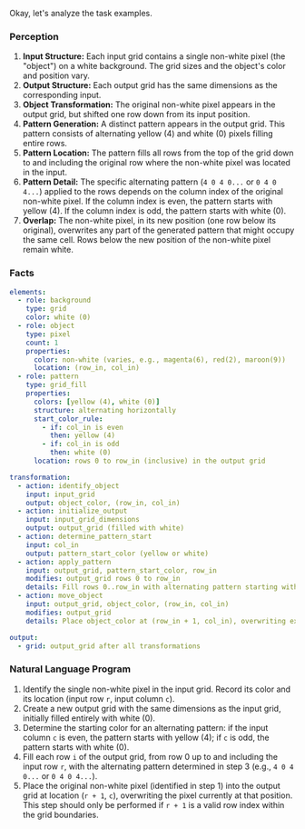 Okay, let's analyze the task examples.

### Perception

1.  **Input Structure:** Each input grid contains a single non-white pixel (the "object") on a white background. The grid sizes and the object's color and position vary.
2.  **Output Structure:** Each output grid has the same dimensions as the corresponding input.
3.  **Object Transformation:** The original non-white pixel appears in the output grid, but shifted one row down from its input position.
4.  **Pattern Generation:** A distinct pattern appears in the output grid. This pattern consists of alternating yellow (4) and white (0) pixels filling entire rows.
5.  **Pattern Location:** The pattern fills all rows from the top of the grid down to and including the original row where the non-white pixel was located in the input.
6.  **Pattern Detail:** The specific alternating pattern (`4 0 4 0...` or `0 4 0 4...`) applied to the rows depends on the column index of the original non-white pixel. If the column index is even, the pattern starts with yellow (4). If the column index is odd, the pattern starts with white (0).
7.  **Overlap:** The non-white pixel, in its new position (one row below its original), overwrites any part of the generated pattern that might occupy the same cell. Rows below the new position of the non-white pixel remain white.

### Facts


```yaml
elements:
  - role: background
    type: grid
    color: white (0)
  - role: object
    type: pixel
    count: 1
    properties:
      color: non-white (varies, e.g., magenta(6), red(2), maroon(9))
      location: (row_in, col_in)
  - role: pattern
    type: grid_fill
    properties:
      colors: [yellow (4), white (0)]
      structure: alternating horizontally
      start_color_rule:
        - if: col_in is even
          then: yellow (4)
        - if: col_in is odd
          then: white (0)
      location: rows 0 to row_in (inclusive) in the output grid

transformation:
  - action: identify_object
    input: input_grid
    output: object_color, (row_in, col_in)
  - action: initialize_output
    input: input_grid_dimensions
    output: output_grid (filled with white)
  - action: determine_pattern_start
    input: col_in
    output: pattern_start_color (yellow or white)
  - action: apply_pattern
    input: output_grid, pattern_start_color, row_in
    modifies: output_grid rows 0 to row_in
    details: Fill rows 0..row_in with alternating pattern starting with pattern_start_color.
  - action: move_object
    input: output_grid, object_color, (row_in, col_in)
    modifies: output_grid
    details: Place object_color at (row_in + 1, col_in), overwriting existing pixel if necessary. Ensure target location is within grid bounds.

output:
  - grid: output_grid after all transformations
```


### Natural Language Program

1.  Identify the single non-white pixel in the input grid. Record its color and its location (input row `r`, input column `c`).
2.  Create a new output grid with the same dimensions as the input grid, initially filled entirely with white (0).
3.  Determine the starting color for an alternating pattern: if the input column `c` is even, the pattern starts with yellow (4); if `c` is odd, the pattern starts with white (0).
4.  Fill each row `i` of the output grid, from row 0 up to and including the input row `r`, with the alternating pattern determined in step 3 (e.g., `4 0 4 0...` or `0 4 0 4...`).
5.  Place the original non-white pixel (identified in step 1) into the output grid at location (`r + 1`, `c`), overwriting the pixel currently at that position. This step should only be performed if `r + 1` is a valid row index within the grid boundaries.